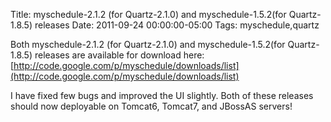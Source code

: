 Title: myschedule-2.1.2 (for Quartz-2.1.0) and myschedule-1.5.2(for Quartz-1.8.5) releases
Date: 2011-09-24 00:00:00-05:00
Tags: myschedule,quartz


Both myschedule-2.1.2 (for Quartz-2.1.0) and myschedule-1.5.2(for Quartz-1.8.5) releases are available for download here: [http://code.google.com/p/myschedule/downloads/list](http://code.google.com/p/myschedule/downloads/list)

I have fixed few bugs and improved the UI slightly. Both of these releases should now deployable on Tomcat6, Tomcat7, and JBossAS servers!

